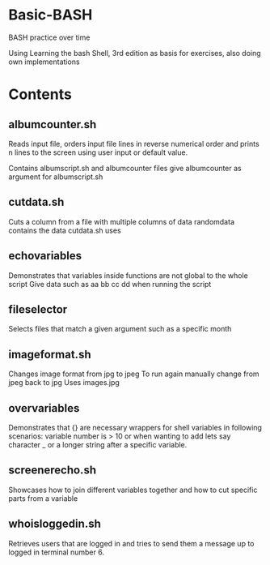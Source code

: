 # Basic-BASH
BASH practice over time

Using Learning the bash Shell, 3rd edition as basis for exercises, also doing own implementations

# Contents

## albumcounter.sh
Reads input file, orders input file lines in reverse numerical order
and prints n lines to the screen using user input or default value.

Contains albumscript.sh and albumcounter files
give albumcounter as argument for albumscript.sh

## cutdata.sh 
Cuts a column from a file with multiple columns of data
randomdata contains the data cutdata.sh uses

## echovariables
Demonstrates that variables inside functions are not global to the whole script
Give data such as aa bb cc dd when running the script

## fileselector
Selects files that match a given argument such as a specific month

## imageformat.sh
Changes image format from jpg to jpeg
To run again manually change from jpeg back to jpg
Uses images.jpg

## overvariables
Demonstrates that {} are necessary wrappers for shell variables in following scenarios:
variable number is > 10 or when wanting to add lets say character _ or a longer string
after a specific variable.

## screenerecho.sh
Showcases how to join different variables together and how to cut specific
parts from a variable

## whoisloggedin.sh

Retrieves users that are logged in and tries to send them a message
up to logged in terminal number 6.

